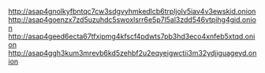 http://asap4gnolkyfbntqc7cw3sdgvyhmkedlcb6trpljolv5iav4v3ewskid.onion
http://asap4goenzx7zd5uzuhdc5swoxlsrr6e5p7l5al3zdd546vtpihg4gid.onion
http://asap4geed6ecta67tfxipmg4kfscf4pdwts7pb3hd3eco4xnfeb5xtqd.onion
http://asap4ggh3kum3mrevb6kd5zehbf2u2eqyeigwctii3m32ydjiguageyd.onion